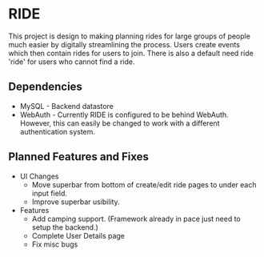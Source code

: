 RIDE
=============

This project is design to making planning rides for large groups of people much 
easier by digitally streamlining the process. Users create events which then 
contain rides for users to join. There is also a default need ride 'ride' for
users who cannot find a ride.

Dependencies
------------
* MySQL - Backend datastore
* WebAuth - Currently RIDE is configured to be behind WebAuth. However, this can 
easily be changed to work with a different authentication system.

Planned Features and Fixes
------------
* UI Changes
	* Move superbar from bottom of create/edit ride pages to under each input field.
	* Improve superbar usibility.
* Features
	* Add camping support. (Framework already in pace just need to setup the backend.)
	* Complete User Details page 
	* Fix misc bugs
	